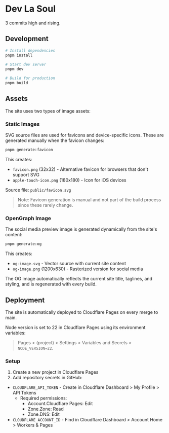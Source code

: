 # Dev La Soul

3 commits high and rising.

## Development

```sh
# Install dependencies
pnpm install

# Start dev server
pnpm dev

# Build for production
pnpm build
```

## Assets

The site uses two types of image assets:

### Static Images
SVG source files are used for favicons and device-specific icons. These are generated manually when the favicon changes:

```sh
pnpm generate:favicon
```

This creates:
- `favicon.png` (32x32) - Alternative favicon for browsers that don't support SVG
- `apple-touch-icon.png` (180x180) - Icon for iOS devices

Source file: `public/favicon.svg`

> Note: Favicon generation is manual and not part of the build process since these rarely change.

### OpenGraph Image
The social media preview image is generated dynamically from the site's content:

```sh
pnpm generate:og
```

This creates:
- `og-image.svg` - Vector source with current site content
- `og-image.png` (1200x630) - Rasterized version for social media

The OG image automatically reflects the current site title, taglines, and styling, and is regenerated with every build.

## Deployment

The site is automatically deployed to Cloudflare Pages on every merge to main.

Node version is set to 22 in Cloudflare Pages using its environment variables:

> Pages > (project) > Settings > Variables and Secrets > `NODE_VERSION=22`.

### Setup

1. Create a new project in Cloudflare Pages
2. Add repository secrets in GitHub:
- `CLOUDFLARE_API_TOKEN` - Create in Cloudflare Dashboard > My Profile > API Tokens
   - Required permissions:
     - Account.Cloudflare Pages: Edit
     - Zone.Zone: Read
     - Zone.DNS: Edit
 - `CLOUDFLARE_ACCOUNT_ID` - Find in Cloudflare Dashboard > Account Home > Workers & Pages